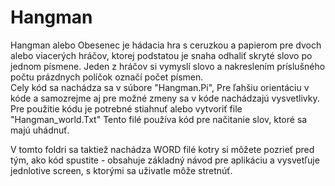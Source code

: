 # Hangman

Hangman alebo Obesenec je hádacia hra s ceruzkou a papierom pre dvoch alebo viacerých hráčov, ktorej podstatou je snaha odhaliť skryté slovo po jednom písmene. Jeden z hráčov si vymyslí slovo a nakreslením príslušného počtu prázdnych políčok označí počet písmen.\
Cely kód sa nachádza sa v súbore "Hangman.Pi", Pre ľahšiu orientáciu v kóde a samozrejme aj pre možné zmeny sa v kóde nachádzajú vysvetlivky. Pre použitie kódu je potrebné stiahnuť alebo vytvoriť file "Hangman_world.Txt" Tento filé používa kód pre načitanie slov, ktoré sa majú uhádnuť.

V tomto foldri sa taktiež nachádza WORD filé kotry si môžete pozrieť pred tým, ako kód spustite - obsahuje základný návod pre aplikáciu a vysvetľuje jednlotive screen, s ktorými sa uživatle môže stretnúť.
